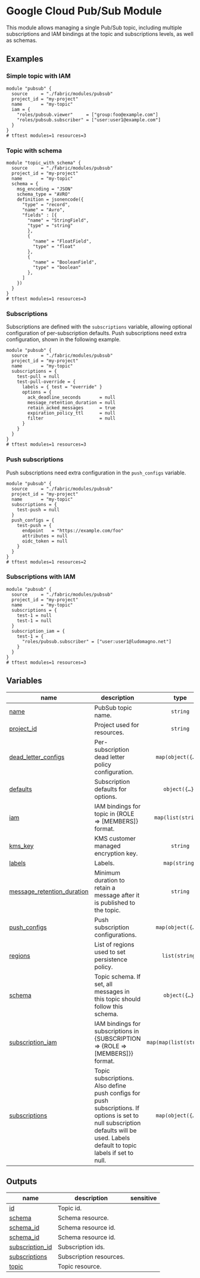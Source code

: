 # Google Cloud Pub/Sub Module

This module allows managing a single Pub/Sub topic, including multiple subscriptions and IAM bindings at the topic and subscriptions levels, as well as schemas.


## Examples

### Simple topic with IAM

```hcl
module "pubsub" {
  source     = "./fabric/modules/pubsub"
  project_id = "my-project"
  name       = "my-topic"
  iam = {
    "roles/pubsub.viewer"     = ["group:foo@example.com"]
    "roles/pubsub.subscriber" = ["user:user1@example.com"]
  }
}
# tftest modules=1 resources=3
```

### Topic with schema

```hcl
module "topic_with_schema" {
  source     = "./fabric/modules/pubsub"
  project_id = "my-project"
  name       = "my-topic"
  schema = {
    msg_encoding = "JSON"
    schema_type = "AVRO"
    definition = jsonencode({
      "type" = "record",
      "name" = "Avro",
      "fields" : [{
        "name" = "StringField",
        "type" = "string"
        },
        {
          "name" = "FloatField",
          "type" = "float"
        },
        {
          "name" = "BooleanField",
          "type" = "boolean"
        },
      ]
    })
  }
}
# tftest modules=1 resources=3
```

### Subscriptions

Subscriptions are defined with the `subscriptions` variable, allowing optional configuration of per-subscription defaults. Push subscriptions need extra configuration, shown in the following example.

```hcl
module "pubsub" {
  source     = "./fabric/modules/pubsub"
  project_id = "my-project"
  name       = "my-topic"
  subscriptions = {
    test-pull = null
    test-pull-override = {
      labels = { test = "override" }
      options = {
        ack_deadline_seconds       = null
        message_retention_duration = null
        retain_acked_messages      = true
        expiration_policy_ttl      = null
        filter                     = null
      }
    }
  }
}
# tftest modules=1 resources=3
```

### Push subscriptions

Push subscriptions need extra configuration in the `push_configs` variable.

```hcl
module "pubsub" {
  source     = "./fabric/modules/pubsub"
  project_id = "my-project"
  name       = "my-topic"
  subscriptions = {
    test-push = null
  }
  push_configs = {
    test-push = {
      endpoint   = "https://example.com/foo"
      attributes = null
      oidc_token = null
    }
  }
}
# tftest modules=1 resources=2
```

### Subscriptions with IAM

```hcl
module "pubsub" {
  source     = "./fabric/modules/pubsub"
  project_id = "my-project"
  name       = "my-topic"
  subscriptions = {
    test-1 = null
    test-1 = null
  }
  subscription_iam = {
    test-1 = {
      "roles/pubsub.subscriber" = ["user:user1@ludomagno.net"]
    }
  }
}
# tftest modules=1 resources=3
```
<!-- BEGIN TFDOC -->

## Variables

| name | description | type | required | default |
|---|---|:---:|:---:|:---:|
| [name](variables.tf#L68) | PubSub topic name. | <code>string</code> | ✓ |  |
| [project_id](variables.tf#L73) | Project used for resources. | <code>string</code> | ✓ |  |
| [dead_letter_configs](variables.tf#L17) | Per-subscription dead letter policy configuration. | <code title="map&#40;object&#40;&#123;&#10;  topic                 &#61; string&#10;  max_delivery_attempts &#61; number&#10;&#125;&#41;&#41;">map&#40;object&#40;&#123;&#8230;&#125;&#41;&#41;</code> |  | <code>&#123;&#125;</code> |
| [defaults](variables.tf#L26) | Subscription defaults for options. | <code title="object&#40;&#123;&#10;  ack_deadline_seconds       &#61; number&#10;  message_retention_duration &#61; string&#10;  retain_acked_messages      &#61; bool&#10;  expiration_policy_ttl      &#61; string&#10;  filter                     &#61; string&#10;&#125;&#41;">object&#40;&#123;&#8230;&#125;&#41;</code> |  | <code title="&#123;&#10;  ack_deadline_seconds       &#61; null&#10;  message_retention_duration &#61; null&#10;  retain_acked_messages      &#61; null&#10;  expiration_policy_ttl      &#61; null&#10;  filter                     &#61; null&#10;&#125;">&#123;&#8230;&#125;</code> |
| [iam](variables.tf#L44) | IAM bindings for topic in {ROLE => [MEMBERS]} format. | <code>map&#40;list&#40;string&#41;&#41;</code> |  | <code>&#123;&#125;</code> |
| [kms_key](variables.tf#L50) | KMS customer managed encryption key. | <code>string</code> |  | <code>null</code> |
| [labels](variables.tf#L56) | Labels. | <code>map&#40;string&#41;</code> |  | <code>&#123;&#125;</code> |
| [message_retention_duration](variables.tf#L62) | Minimum duration to retain a message after it is published to the topic. | <code>string</code> |  | <code>null</code> |
| [push_configs](variables.tf#L78) | Push subscription configurations. | <code title="map&#40;object&#40;&#123;&#10;  attributes &#61; map&#40;string&#41;&#10;  endpoint   &#61; string&#10;  oidc_token &#61; object&#40;&#123;&#10;    audience              &#61; string&#10;    service_account_email &#61; string&#10;  &#125;&#41;&#10;&#125;&#41;&#41;">map&#40;object&#40;&#123;&#8230;&#125;&#41;&#41;</code> |  | <code>&#123;&#125;</code> |
| [regions](variables.tf#L91) | List of regions used to set persistence policy. | <code>list&#40;string&#41;</code> |  | <code>&#91;&#93;</code> |
| [schema](variables.tf#L118) | Topic schema. If set, all messages in this topic should follow this schema. | <code title="object&#40;&#123;&#10;  definition   &#61; string&#10;  msg_encoding &#61; optional&#40;string, &#34;ENCODING_UNSPECIFIED&#34;&#41;&#10;  schema_type  &#61; string&#10;&#125;&#41;">object&#40;&#123;&#8230;&#125;&#41;</code> |  | <code>null</code> |
| [subscription_iam](variables.tf#L97) | IAM bindings for subscriptions in {SUBSCRIPTION => {ROLE => [MEMBERS]}} format. | <code>map&#40;map&#40;list&#40;string&#41;&#41;&#41;</code> |  | <code>&#123;&#125;</code> |
| [subscriptions](variables.tf#L103) | Topic subscriptions. Also define push configs for push subscriptions. If options is set to null subscription defaults will be used. Labels default to topic labels if set to null. | <code title="map&#40;object&#40;&#123;&#10;  labels &#61; map&#40;string&#41;&#10;  options &#61; object&#40;&#123;&#10;    ack_deadline_seconds       &#61; number&#10;    message_retention_duration &#61; string&#10;    retain_acked_messages      &#61; bool&#10;    expiration_policy_ttl      &#61; string&#10;    filter                     &#61; string&#10;  &#125;&#41;&#10;&#125;&#41;&#41;">map&#40;object&#40;&#123;&#8230;&#125;&#41;&#41;</code> |  | <code>&#123;&#125;</code> |

## Outputs

| name | description | sensitive |
|---|---|:---:|
| [id](outputs.tf#L17) | Topic id. |  |
| [schema](outputs.tf#L43) | Schema resource. |  |
| [schema_id](outputs.tf#L48) | Schema resource id. |  |
| [schema_id](outputs.tf#L61) | Schema resource id. |  |
| [subscription_id](outputs.tf#L25) | Subscription ids. |  |
| [subscriptions](outputs.tf#L35) | Subscription resources. |  |
| [topic](outputs.tf#L53) | Topic resource. |  |

<!-- END TFDOC -->
